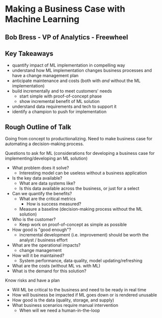 # Making a Business Case with Machine Learning 

## Bob Bress - VP of Analytics - Freewheel

## Key Takeaways

  - quantify impact of ML implementation in compelling way
  - understand how ML implementation changes business processes and have a change management plan
  - anticipate maintenance and costs (both with _and_ without the ML implementation)
  - build incrementally and to meet customers' needs
      + start simple with proof-of-concept phase
      + show incremental benefit of ML solution
  - understand data requirements and tech to support it
  - identify a champion to push for implementation

## Rough Outline of Talk 

Going from concept to productionalizing. Need to make business case for automating a decision-making process.

Questions to ask for ML (considerations for developing a business case for implementing/developing an ML solution)

  - What problem does it solve?
      + Interesting model can be useless without a business application
  - Is the key data available?
      + What are data systems like?
      + Is this data available across the business, or just for a select
  - Can we quantify the benefits?
      + What are the critical metrics
          * How is success measured?
      + Measure a baseline (decision-making process without the ML solution)
  - Who is the customer?
      + Keep work on proof-of-concept as simple as possible
  - How good is "good enough"?
      + incremental development (i.e. improvement) should be worth the analyst / business effort
  - What are the operational impacts?
      + change management
  - How will it be maintained?
      + System performance, data quality, model updating/refreshing
  - What are the costs (without ML vs. with ML)
  - What is the demand for this solution?
  
Know risks and have a plan

  - Will ML be critical to the business and need to be ready in real time
  - How will business be impacted if ML goes down or is rendered unusable
  - How good is the data (quality, storage, and supply)
  - What business scenarios require manual intervention
      + When will we need a human-in-the-loop

 
